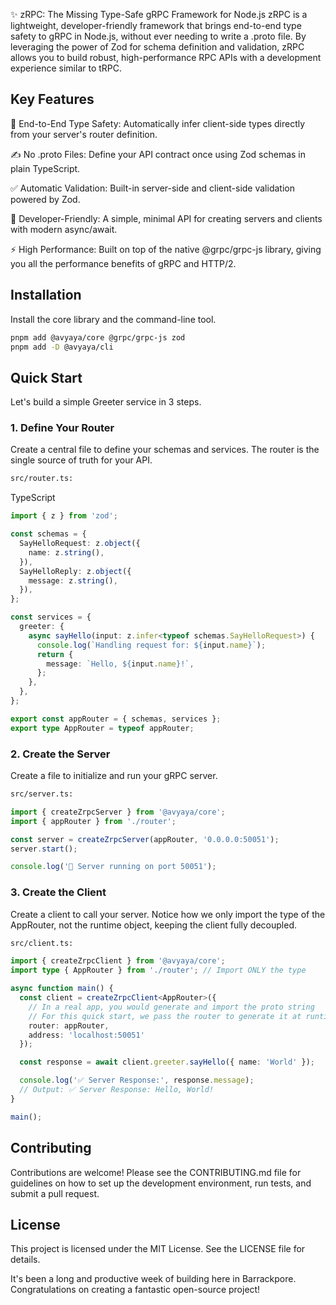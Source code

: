 ✨ zRPC: The Missing Type-Safe gRPC Framework for Node.js
zRPC is a lightweight, developer-friendly framework that brings end-to-end type safety to gRPC in Node.js, without ever needing to write a .proto file. By leveraging the power of Zod for schema definition and validation, zRPC allows you to build robust, high-performance RPC APIs with a development experience similar to tRPC.

## Key Features
🚀 End-to-End Type Safety: Automatically infer client-side types directly from your server's router definition.

✍️ No .proto Files: Define your API contract once using Zod schemas in plain TypeScript.

✅ Automatic Validation: Built-in server-side and client-side validation powered by Zod.

🤝 Developer-Friendly: A simple, minimal API for creating servers and clients with modern async/await.

⚡ High Performance: Built on top of the native @grpc/grpc-js library, giving you all the performance benefits of gRPC and HTTP/2.

## Installation
Install the core library and the command-line tool.

```bash
pnpm add @avyaya/core @grpc/grpc-js zod
pnpm add -D @avyaya/cli
```
## Quick Start
Let's build a simple Greeter service in 3 steps.

### 1. Define Your Router
Create a central file to define your schemas and services. The router is the single source of truth for your API.

```bash
src/router.ts:
```

TypeScript

```typescript
import { z } from 'zod';

const schemas = {
  SayHelloRequest: z.object({
    name: z.string(),
  }),
  SayHelloReply: z.object({
    message: z.string(),
  }),
};

const services = {
  greeter: {
    async sayHello(input: z.infer<typeof schemas.SayHelloRequest>) {
      console.log(`Handling request for: ${input.name}`);
      return {
        message: `Hello, ${input.name}!`,
      };
    },
  },
};

export const appRouter = { schemas, services };
export type AppRouter = typeof appRouter;
```

### 2. Create the Server
Create a file to initialize and run your gRPC server.

```bash
src/server.ts:
```

```typescript
import { createZrpcServer } from '@avyaya/core';
import { appRouter } from './router';

const server = createZrpcServer(appRouter, '0.0.0.0:50051');
server.start();

console.log('🚀 Server running on port 50051');
```
### 3. Create the Client
Create a client to call your server. Notice how we only import the type of the AppRouter, not the runtime object, keeping the client fully decoupled.

```bash
src/client.ts:
```

```typescript
import { createZrpcClient } from '@avyaya/core';
import type { AppRouter } from './router'; // Import ONLY the type

async function main() {
  const client = createZrpcClient<AppRouter>({
    // In a real app, you would generate and import the proto string
    // For this quick start, we pass the router to generate it at runtime.
    router: appRouter,
    address: 'localhost:50051'
  });

  const response = await client.greeter.sayHello({ name: 'World' });

  console.log('✅ Server Response:', response.message);
  // Output: ✅ Server Response: Hello, World!
}

main();
```

## Contributing
Contributions are welcome! Please see the CONTRIBUTING.md file for guidelines on how to set up the development environment, run tests, and submit a pull request.

## License
This project is licensed under the MIT License. See the LICENSE file for details.

It's been a long and productive week of building here in Barrackpore. Congratulations on creating a fantastic open-source project!